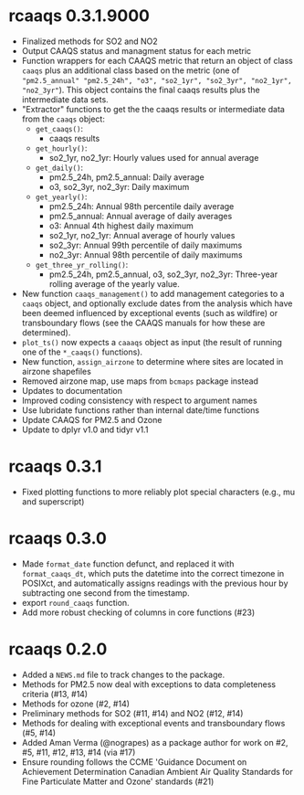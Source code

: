 # rcaaqs 0.3.1.9000

* Finalized methods for SO2 and NO2
* Output CAAQS status and managment status for each metric
* Function wrappers for each CAAQS metric that return an object of 
  class `caaqs` plus an additional class based on the metric (one of `"pm2.5_annual"
  "pm2.5_24h", "o3", "so2_1yr", "so2_3yr", "no2_1yr", "no2_3yr"`). This object 
  contains the final caaqs results plus the intermediate data sets.
* "Extractor" functions to get the the caaqs results or intermediate data from 
  the `caaqs` object:
    - `get_caaqs()`:
      - caaqs results
    - `get_hourly()`:
      - so2_1yr, no2_1yr: Hourly values used for annual average
    - `get_daily()`:
      - pm2.5_24h, pm2.5_annual: Daily average
      - o3, so2_3yr, no2_3yr: Daily maximum
    - `get_yearly()`:
      - pm2.5_24h: Annual 98th percentile daily average
      - pm2.5_annual: Annual average of daily averages
      - o3: Annual 4th highest daily maximum
      - so2_1yr, no2_1yr: Annual average of hourly values
      - so2_3yr: Annual 99th percentile of daily maximums
      - no2_3yr: Annual 98th percentile of daily maximums
    - `get_three_yr_rolling()`:
      - pm2.5_24h, pm2.5_annual, o3, so2_3yr, no2_3yr: Three-year rolling 
      average of the yearly value.
* New function `caaqs_management()` to add management categories to a `caaqs` 
  object, and optionally exclude dates from the analysis which have been deemed
  influenced by exceptional events (such as wildfire) or transboundary flows 
  (see the CAAQS manuals for how these are determined).
* `plot_ts()` now expects a `caaaqs` object as input (the result of running one 
  of the 
  `*_caaqs()` functions).
* New function, `assign_airzone` to determine where sites are located in airzone 
  shapefiles
* Removed airzone map, use maps from `bcmaps` package instead
* Updates to documentation
* Improved coding consistency with respect to argument names
* Use lubridate functions rather than internal date/time functions
* Update CAAQS for PM2.5 and Ozone
* Update to dplyr v1.0 and tidyr v1.1

# rcaaqs 0.3.1

* Fixed plotting functions to more reliably plot special characters (e.g., mu and superscript)

# rcaaqs 0.3.0

* Made `format_date` function defunct, and replaced it with `format_caaqs_dt`, which puts the 
datetime into the correct timezone in POSIXct, and automatically assigns readings with the 
previous hour by subtracting one second from the timestamp.
* export `round_caaqs` function.
* Add more robust checking of columns in core functions (#23)

# rcaaqs 0.2.0

* Added a `NEWS.md` file to track changes to the package.
* Methods for PM2.5 now deal with exceptions to data completeness criteria (#13, #14)
* Methods for ozone (#2, #14)
* Preliminary methods for SO2 (#11, #14) and NO2 (#12, #14)
* Methods for dealing with exceptional events and transboundary flows (#5, #14)
* Added Aman Verma (@nograpes) as a package author for work on #2, #5, #11, #12, #13, #14 (via #17)
* Ensure rounding follows the CCME 'Guidance Document on Achievement Determination Canadian Ambient Air Quality Standards for Fine Particulate Matter and Ozone' standards (#21)
